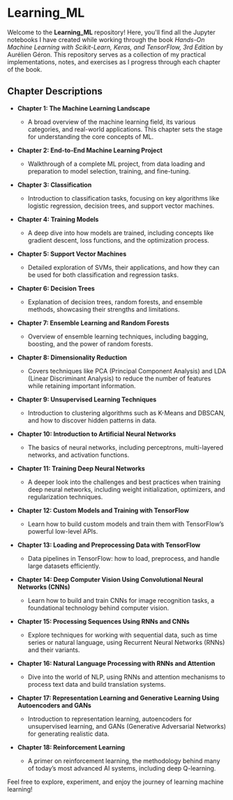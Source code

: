 # Learning_ML

Welcome to the **Learning_ML** repository! Here, you'll find all the Jupyter notebooks I have created while working through the book *Hands-On Machine Learning with Scikit-Learn, Keras, and TensorFlow, 3rd Edition* by Aurélien Géron. This repository serves as a collection of my practical implementations, notes, and exercises as I progress through each chapter of the book.

## Chapter Descriptions

- **Chapter 1: The Machine Learning Landscape**
  - A broad overview of the machine learning field, its various categories, and real-world applications. This chapter sets the stage for understanding the core concepts of ML.

- **Chapter 2: End-to-End Machine Learning Project**
  - Walkthrough of a complete ML project, from data loading and preparation to model selection, training, and fine-tuning.

- **Chapter 3: Classification**
  - Introduction to classification tasks, focusing on key algorithms like logistic regression, decision trees, and support vector machines.

- **Chapter 4: Training Models**
  - A deep dive into how models are trained, including concepts like gradient descent, loss functions, and the optimization process.

- **Chapter 5: Support Vector Machines**
  - Detailed exploration of SVMs, their applications, and how they can be used for both classification and regression tasks.

- **Chapter 6: Decision Trees**
  - Explanation of decision trees, random forests, and ensemble methods, showcasing their strengths and limitations.

- **Chapter 7: Ensemble Learning and Random Forests**
  - Overview of ensemble learning techniques, including bagging, boosting, and the power of random forests.

- **Chapter 8: Dimensionality Reduction**
  - Covers techniques like PCA (Principal Component Analysis) and LDA (Linear Discriminant Analysis) to reduce the number of features while retaining important information.

- **Chapter 9: Unsupervised Learning Techniques**
  - Introduction to clustering algorithms such as K-Means and DBSCAN, and how to discover hidden patterns in data.

- **Chapter 10: Introduction to Artificial Neural Networks**
  - The basics of neural networks, including perceptrons, multi-layered networks, and activation functions.

- **Chapter 11: Training Deep Neural Networks**
  - A deeper look into the challenges and best practices when training deep neural networks, including weight initialization, optimizers, and regularization techniques.

- **Chapter 12: Custom Models and Training with TensorFlow**
  - Learn how to build custom models and train them with TensorFlow’s powerful low-level APIs.

- **Chapter 13: Loading and Preprocessing Data with TensorFlow**
  - Data pipelines in TensorFlow: how to load, preprocess, and handle large datasets efficiently.

- **Chapter 14: Deep Computer Vision Using Convolutional Neural Networks (CNNs)**
  - Learn how to build and train CNNs for image recognition tasks, a foundational technology behind computer vision.

- **Chapter 15: Processing Sequences Using RNNs and CNNs**
  - Explore techniques for working with sequential data, such as time series or natural language, using Recurrent Neural Networks (RNNs) and their variants.

- **Chapter 16: Natural Language Processing with RNNs and Attention**
  - Dive into the world of NLP, using RNNs and attention mechanisms to process text data and build translation systems.

- **Chapter 17: Representation Learning and Generative Learning Using Autoencoders and GANs**
  - Introduction to representation learning, autoencoders for unsupervised learning, and GANs (Generative Adversarial Networks) for generating realistic data.

- **Chapter 18: Reinforcement Learning**
  - A primer on reinforcement learning, the methodology behind many of today’s most advanced AI systems, including deep Q-learning.

Feel free to explore, experiment, and enjoy the journey of learning machine learning!
